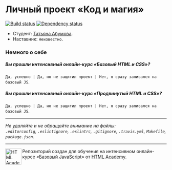 # Личный проект «Код и магия»

[![Build status][travis-image]][travis-url]
[![Dependency status][dependency-image]][dependency-url]

* Студент: [Татьяна Абумова](https://htmlacademy.ru/profile/id66875).
* Наставник: `Неизвестно`.

### Немного о себе

##### Вы прошли интенсивный онлайн-курс «Базовый HTML и CSS»?
`Да, успешно | Да, но не защитил проект | Нет, я сразу записался на базовый JS`.

##### Вы прошли интенсивный онлайн-курс «Продвинутый HTML и CSS»?
`Да, успешно | Да, но не защитил проект | Нет, я сразу записался на базовый JS`.

---

_Не удаляйте и не обращайте внимание на файлы:_<br>
_`.editorconfig`, `.eslintignore`, `.eslintrc`, `.gitignore`, `.travis.yml`, `Makefile`, `package.json`._

---

<a href="https://htmlacademy.ru/js_intensive"><img align="left" width="50" height="50" title="HTML Academy" src="https://up.htmlacademy.ru/static/img/intensive/javascript/logo-for-github.svg"></a>

Репозиторий создан для обучения на интенсивном онлайн-курсе «[Базовый JavaScript](https://htmlacademy.ru/js_intensive)» от [HTML Academy](https://htmlacademy.ru).

[travis-image]: https://travis-ci.org/js-htmlacademy/66875-code-and-magick.svg?branch=master
[travis-url]: https://travis-ci.org/js-htmlacademy/66875-code-and-magick
[dependency-image]: https://david-dm.org/js-htmlacademy/66875-code-and-magick.svg?style=flat-square
[dependency-url]: https://david-dm.org/js-htmlacademy/66875-code-and-magick
